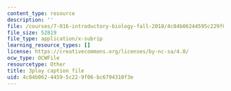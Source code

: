```yaml
---
content_type: resource
description: ''
file: /courses/7-016-introductory-biology-fall-2018/4c84b06244595c229f06bc6794310f3e_EJ6Sjn1c04Y.vtt
file_size: 52819
file_type: application/x-subrip
learning_resource_types: []
license: https://creativecommons.org/licenses/by-nc-sa/4.0/
ocw_type: OCWFile
resourcetype: Other
title: 3play caption file
uid: 4c84b062-4459-5c22-9f06-bc6794310f3e
---
```

